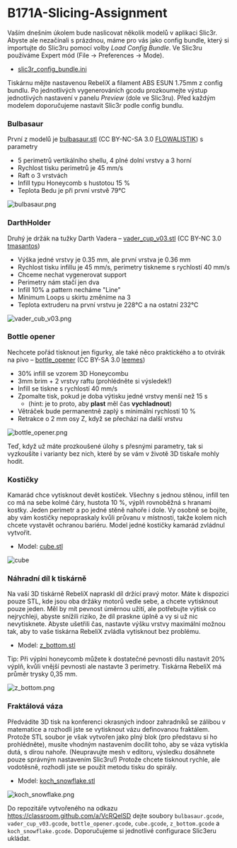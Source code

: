 # B171A-Slicing-Assignment

Vaším dnešním úkolem bude naslicovat několik modelů v aplikaci Slic3r.
Abyste ale nezačínali s prázdnou, máme pro vás jako config bundle,
který si importujte do Slic3ru pomocí volby *Load Config Bundle*.
Ve Slic3ru používáme Expert mód
(File -> Preferences -> Mode).

  * [slic3r_config_bundle.ini](https://github.com/3DprintFIT/BI-3DT/blob/master/configs/printing/slic3r_config_bundle.ini)
  
Tiskárnu mějte nastavenou RebeliX a filament ABS ESUN 1.75mm z config bundlu.
Po jednotlivých vygenerováních gcodu prozkoumejte výstup jednotlivých nastavení
v panelu *Preview* (dole ve Slic3ru). Před každým modelem doporučujeme nastavit
Slic3r podle config bundlu.

### Bulbasaur

První z modelů je [bulbasaur.stl](bulbasaur.stl)
  (CC BY-NC-SA 3.0 [FLOWALISTIK](https://www.thingiverse.com/thing:327753)) s parametry

  * 5 perimetrů vertikálního shellu, 4 plné dolní vrstvy a 3 horní
  * Rychlost tisku perimetrů je 45 mm/s
  * Raft o 3 vrstvách
  * Infill typu Honeycomb s hustotou 15 %
  * Teplota Bedu je při první vrstvě 79°C
  
![bulbasaur.png](bulbasaur.png)

### DarthHolder

Druhý je držák na tužky Darth Vadera – [vader_cup_v03.stl](vader_cup_v03.stl)
  (CC BY-NC 3.0 [tmasantos](https://www.thingiverse.com/thing:1396307))
  * Výška jedné vrstvy je 0.35 mm, ale první vrstva je 0.36 mm
  * Rychlost tisku infillu je 45 mm/s, perimetry tiskneme s rychlostí 40 mm/s
  * Chceme nechat vygenerovat support
  * Perimetry nám stačí jen dva
  * Infill 10% a pattern necháme "Line"
  * Minimum Loops u skirtu změníme na 3
  * Teplota extruderu na první vrstvu je 228°C a na ostatní 232°C
  
![vader_cub_v03.png](vader_cup_v03.png)


### Bottle opener

Nechcete pořád tisknout jen figurky, ale také něco praktického
a to otvírák na pivo – [bottle_opener](bottle_opener.stl) 
  (CC BY-SA 3.0 [leemes](https://www.thingiverse.com/thing:132632))
  * 30% infill se vzorem 3D Honeycombu
  * 3mm brim + 2 vrstvy raftu (prohlédněte si výsledek!)
  * Infill se tiskne s rychlostí 40 mm/s
  * Zpomalte tisk, pokud je doba výtisku jedné vrstvy menší než 15 s
    * (hint: je to proto, aby **plast** měl čas **vychladnout**)
  * Větráček bude permanentně zaplý s minimální rychlostí 10 %
  * Retrakce o 2 mm osy Z, když se přechází na další vrstvu
  
![bottle_opener.png](bottle_opener.png)
  
  
Teď, když už máte prozkoušené úlohy s přesnými parametry,
tak si vyzkoušíte i varianty bez nich,
které by se vám v životě 3D tiskaře mohly hodit.

### Kostičky

Kamarád chce vytisknout devět kostiček. Všechny s jednou stěnou,
infill ten co má na sebe kolmé čáry, hustota 10 %,
výplň rovnoběžná s hranami kostky. Jeden perimetr a po jedné stěně nahoře i dole.
Vy osobně se bojíte, aby vám kostičky nepopraskaly kvůli průvanu v místnosti,
takže kolem nich chcete vystavět ochranou bariéru.
Model jedné kostičky kamarád zvládnul vytvořit.

  * Model: [cube.stl](cube.stl)

![cube](cube.png)

### Náhradní díl k tiskárně

Na vaší 3D tiskárně RebeliX napraskl díl držící pravý motor.
Máte k dispozici pouze STL, kde jsou oba držáky motorů vedle sebe,
a chcete vytisknout pouze jeden. Měl by mít pevnost úměrnou užití, 
ale potřebujte výtisk co nejrychleji, abyste snížili riziko,
že díl praskne úplně a vy si už nic nevytisknete. Abyste ušetřili čas,
nastavte výšku vrstvy maximální možnou tak, aby to vaše tiskárna RebeliX
zvládla vytisknout bez problému.

  * Model: [z_bottom.stl](z_bottom.stl)

Tip: Při výplni honeycomb můžete k dostatečné pevnosti dílu nastavit 20% výplň,
kvůli vnější pevnosti ale nastavte 3 perimetry.
Tiskárna RebeliX má průměr trysky 0,35 mm.

![z_bottom.png](z_bottom.png)


### Fraktálová váza

Předvádíte 3D tisk na konferenci okrasných indoor zahradníků se zálibou v matematice
a rozhodli jste se vytisknout vázu definovanou fraktálem.
Protože STL soubor je však vytvořen jako plný blok (pro představu si ho prohlédněte),
musíte vhodným nastavením docílit toho, aby se váza vytiskla dutá, s dírou nahoře.
(Neupravujte mesh v editoru, výsledku dosáhnete pouze správným nastavením Slic3ru!)
Protože chcete tisknout rychle, ale vodotěsně,
rozhodli jste se použít metodu tisku do spirály.

  * Model: [koch_snowflake.stl](koch_snowflake.stl)

![koch_snowflake.png](koch_snowflake.png)




Do repozitáře vytvořeného na odkazu https://classroom.github.com/a/VcRQelSD
dejte soubory `bulbasaur.gcode`, `vader_cup_v03.gcode`, `bottle_opener.gcode`,
`cube.gcode`, `z_bottom.gcode` a `koch_snowflake.gcode`.
Doporučujeme si jednotlivé configurace Slic3eru ukládat.

